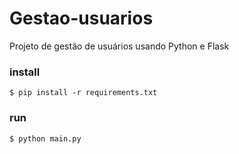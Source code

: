 # Gestao-usuarios

Projeto de gestão de usuários usando Python e Flask 

### install
```
$ pip install -r requirements.txt
```

### run
```
$ python main.py
```
